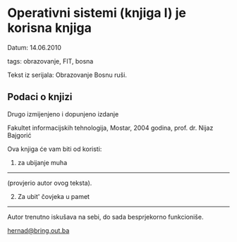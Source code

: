 Operativni sistemi (knjiga I) je korisna knjiga
=============================================

Datum: 14.06.2010

tags: obrazovanje, FIT, bosna

Tekst iz serijala: Obrazovanje Bosnu ruši.


Podaci o knjizi
---------------

Drugo izmijenjeno i dopunjeno izdanje

Fakultet informacijskih tehnologija, Mostar, 2004 godina,
prof. dr. Nijaz Bajgorić



Ova knjiga će vam biti od koristi:

1) za ubijanje muha 
--------------------

(provjerio autor ovog teksta).

2) Za ubit' čovjeka u pamet 
----------------------------

Autor trenutno iskušava na sebi, do sada besprjekorno funkcioniše.



hernad@bring.out.ba


